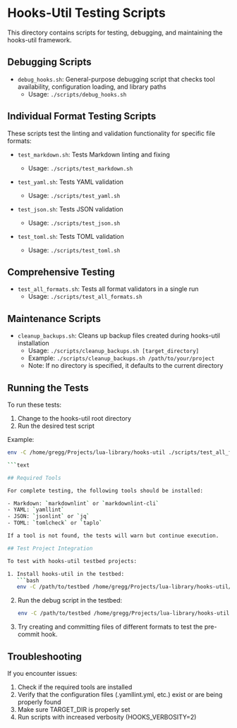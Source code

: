 
# Hooks-Util Testing Scripts

This directory contains scripts for testing, debugging, and maintaining the hooks-util framework.

## Debugging Scripts

- `debug_hooks.sh`: General-purpose debugging script that checks tool availability, configuration loading, and library paths
  - Usage: `./scripts/debug_hooks.sh`

## Individual Format Testing Scripts

These scripts test the linting and validation functionality for specific file formats:

- `test_markdown.sh`: Tests Markdown linting and fixing
  - Usage: `./scripts/test_markdown.sh`

- `test_yaml.sh`: Tests YAML validation
  - Usage: `./scripts/test_yaml.sh`

- `test_json.sh`: Tests JSON validation
  - Usage: `./scripts/test_json.sh`

- `test_toml.sh`: Tests TOML validation
  - Usage: `./scripts/test_toml.sh`

## Comprehensive Testing

- `test_all_formats.sh`: Tests all format validators in a single run
  - Usage: `./scripts/test_all_formats.sh`

## Maintenance Scripts

- `cleanup_backups.sh`: Cleans up backup files created during hooks-util installation
  - Usage: `./scripts/cleanup_backups.sh [target_directory]`
  - Example: `./scripts/cleanup_backups.sh /path/to/your/project`
  - Note: If no directory is specified, it defaults to the current directory

## Running the Tests

To run these tests:

1. Change to the hooks-util root directory
2. Run the desired test script

Example:

```bash
env -C /home/gregg/Projects/lua-library/hooks-util ./scripts/test_all_formats.sh

```text

## Required Tools

For complete testing, the following tools should be installed:

- Markdown: `markdownlint` or `markdownlint-cli`
- YAML: `yamllint`
- JSON: `jsonlint` or `jq`
- TOML: `tomlcheck` or `taplo`

If a tool is not found, the tests will warn but continue execution.

## Test Project Integration

To test with hooks-util testbed projects:

1. Install hooks-util in the testbed:
   ```bash
   env -C /path/to/testbed /home/gregg/Projects/lua-library/hooks-util/install.sh
   ```

2. Run the debug script in the testbed:
   ```bash
   env -C /path/to/testbed /home/gregg/Projects/lua-library/hooks-util/scripts/debug_hooks.sh
   ```

3. Try creating and committing files of different formats to test the pre-commit hook.

## Troubleshooting

If you encounter issues:

1. Check if the required tools are installed
2. Verify that the configuration files (.yamllint.yml, etc.) exist or are being properly found
3. Make sure TARGET_DIR is properly set
4. Run scripts with increased verbosity (HOOKS_VERBOSITY=2)

